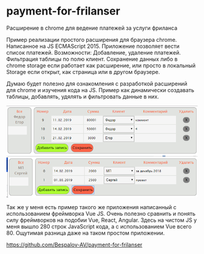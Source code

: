 # payment-for-frilanser
Расширение в chrome для ведение платежей за услуги фриланса

Пример реализации простого расширения для браузера chrome. Написанное на JS ECMAScript 2015.
Приложение позволяет вести список платежей.
Возможности:
Добавление, удаление платежей.
Фильтрация таблицы по полю клиент.
Сохранение данных либо в chrome storage если работает как расширение, или просто в локальный Storage если открыт, как страница или в другом браузере.

Думаю будет полезно для ознакомления с разработкой расширений для chrome и изучения кода на JS. Пример как динамически создавать таблицы, добавлять, удялять и фильтровать данные в них.

![Скриншот 1:](https://github.com/Bespalov-AV/payment-for-frilanser/raw/master/screenshots/pyment-frilanse1.png)
![Скриншот 2:](https://github.com/Bespalov-AV/payment-for-frilanser/raw/master/screenshots/pyment-frilanse2.png)

Так же у меня есть пример такого же приложения написанный с использованием фреймворка Vue JS. Очень полезно сравнить и понять силу фреймворков на подобии Vue, React, Angular. 
Здесь на чистом JS у меня вышло 280 строк JavaScript кода, а c использованием Vue всего 80. Ощутимая разница даже на таком простом приложении.

https://github.com/Bespalov-AV/payment-for-frilanser

